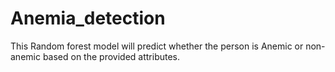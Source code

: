 # Anemia_detection
This Random forest model will predict whether the person is Anemic or non-anemic based on the provided attributes.
